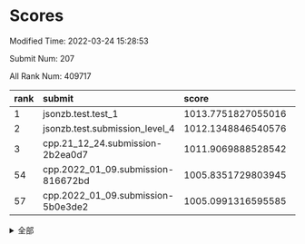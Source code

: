 # Scores

Modified Time: 2022-03-24 15:28:53

Submit Num: 207

All Rank Num: 409717

| rank |               submit               |       score        |       sigma        | pk_num |
| :--- | :--------------------------------- | :----------------- | :----------------- | :----- |
| 1    | jsonzb.test.test_1                 | 1013.7751827055016 | 0.836347101074128  | 7921   |
| 2    | jsonzb.test.submission_level_4     | 1012.1348846540576 | 0.776673805440415  | 7918   |
| 3    | cpp.21_12_24.submission-2b2ea0d7   | 1011.9069888528542 | 0.771484069789325  | 7915   |
| 54   | cpp.2022_01_09.submission-816672bd | 1005.8351729803945 | 0.7189689163811304 | 7912   |
| 57   | cpp.2022_01_09.submission-5b0e3de2 | 1005.0991316595585 | 0.7211013202458576 | 7918   |


<details>
<summary>全部</summary>

| rank |                 submit                 |       score        |       sigma        | pk_num |
| :--- | :------------------------------------- | :----------------- | :----------------- | :----- |
| 1    | jsonzb.test.test_1                     | 1013.7751827055016 | 0.836347101074128  | 7921   |
| 2    | jsonzb.test.submission_level_4         | 1012.1348846540576 | 0.776673805440415  | 7918   |
| 3    | cpp.21_12_24.submission-2b2ea0d7       | 1011.9069888528542 | 0.771484069789325  | 7915   |
| 4    | gobigger.level_3.submission_level_3_24 | 1011.7960345736649 | 0.7916787971209027 | 7923   |
| 5    | gobigger.level_3.submission_level_3_49 | 1011.5277102763874 | 0.7615308017026402 | 7915   |
| 6    | gobigger.level_3.submission_level_3_36 | 1011.0215849538172 | 0.7836622592912686 | 7924   |
| 7    | gobigger.level_3.submission_level_3_45 | 1010.671136042689  | 0.755873754533727  | 7914   |
| 8    | gobigger.level_3.submission_level_3_27 | 1010.5927871347739 | 0.7774964225820649 | 7909   |
| 9    | gobigger.level_3.submission_level_3_12 | 1010.5617217726217 | 0.7467264232566649 | 7920   |
| 10   | gobigger.level_3.submission_level_3_19 | 1010.5305278823739 | 0.773188260869281  | 7917   |
| 11   | gobigger.level_3.submission_level_3_28 | 1010.528360071478  | 0.7685848113678906 | 7917   |
| 12   | gobigger.level_3.submission_level_3_22 | 1010.4840785904198 | 0.781783229216703  | 7917   |
| 13   | gobigger.level_3.submission_level_3_16 | 1010.4219767567674 | 0.7600763138746629 | 7914   |
| 14   | gobigger.level_3.submission_level_3_18 | 1010.4183968015509 | 0.7605338371456722 | 7917   |
| 15   | gobigger.level_3.submission_level_3_15 | 1010.4101489102435 | 0.7567161244777446 | 7917   |
| 16   | gobigger.level_3.submission_level_3_33 | 1010.327254764864  | 0.7608217803040545 | 7916   |
| 17   | gobigger.level_3.submission_level_3_39 | 1010.3140164542872 | 0.7363539230286107 | 7918   |
| 18   | gobigger.level_3.submission_level_3_1  | 1010.2901770479915 | 0.7628217341307614 | 7913   |
| 19   | gobigger.level_3.submission_level_3_30 | 1010.2893586533038 | 0.7525366859010572 | 7919   |
| 20   | gobigger.level_3.submission_level_3_47 | 1010.2430201691436 | 0.7572599026772415 | 7922   |
| 21   | gobigger.level_3.submission_level_3_11 | 1010.193888588871  | 0.7402677013490897 | 7915   |
| 22   | gobigger.level_3.submission_level_3_34 | 1010.1682213450675 | 0.7739628279058283 | 7919   |
| 23   | gobigger.level_3.submission_level_3_21 | 1010.154171221975  | 0.7686815230536772 | 7917   |
| 24   | gobigger.level_3.submission_level_3_42 | 1010.0422797798577 | 0.7634841381445768 | 7922   |
| 25   | gobigger.level_3.submission_level_3_25 | 1010.0270554996968 | 0.7487643113161354 | 7919   |
| 26   | gobigger.level_3.submission_level_3_29 | 1009.964612155677  | 0.7626571918002369 | 7917   |
| 27   | gobigger.level_3.submission_level_3_48 | 1009.9408851920059 | 0.7621678091088917 | 7919   |
| 28   | gobigger.level_3.submission_level_3_0  | 1009.916647202651  | 0.756841875628237  | 7918   |
| 29   | gobigger.level_3.submission_level_3_20 | 1009.8851133013449 | 0.7171397949273309 | 7914   |
| 30   | gobigger.level_3.submission_level_3_13 | 1009.7922476523252 | 0.7517181811872868 | 7918   |
| 31   | gobigger.level_3.submission_level_3_6  | 1009.6704346863812 | 0.740794166783581  | 7913   |
| 32   | gobigger.level_3.submission_level_3_2  | 1009.6450013509472 | 0.7634614904062332 | 7916   |
| 33   | gobigger.level_3.submission_level_3_9  | 1009.6435317415079 | 0.7695063246798213 | 7921   |
| 34   | gobigger.level_3.submission_level_3_41 | 1009.6385085258944 | 0.7660670652625071 | 7917   |
| 35   | gobigger.level_3.submission_level_3_8  | 1009.6233374003385 | 0.729439356669513  | 7915   |
| 36   | gobigger.level_3.submission_level_3_5  | 1009.589762015069  | 0.7416234688017012 | 7915   |
| 37   | gobigger.level_3.submission_level_3_14 | 1009.5892117888583 | 0.7650843507870538 | 7919   |
| 38   | gobigger.level_3.submission_level_3_4  | 1009.5886880992105 | 0.7429344855794487 | 7920   |
| 39   | gobigger.level_3.submission_level_3_43 | 1009.5080215265202 | 0.7677493413997115 | 7919   |
| 40   | gobigger.level_3.submission_level_3_3  | 1009.3227033696676 | 0.7381441470542683 | 7917   |
| 41   | gobigger.level_3.submission_level_3_26 | 1009.2636226262908 | 0.7586674376329806 | 7918   |
| 42   | gobigger.level_3.submission_level_3_32 | 1009.2144463093023 | 0.7548673902856311 | 7922   |
| 43   | gobigger.level_3.submission_level_3_38 | 1009.0586318610303 | 0.7706727987533599 | 7918   |
| 44   | gobigger.level_3.submission_level_3_17 | 1009.0426012685933 | 0.7491023333258473 | 7918   |
| 45   | gobigger.level_3.submission_level_3_40 | 1009.0290531716729 | 0.740504032418106  | 7918   |
| 46   | gobigger.level_3.submission_level_3_23 | 1008.9403035338518 | 0.7704693483515529 | 7918   |
| 47   | gobigger.level_3.submission_level_3_10 | 1008.8602695425268 | 0.7455491695943829 | 7917   |
| 48   | gobigger.level_3.submission_level_3_31 | 1008.8448398144269 | 0.751579491785472  | 7917   |
| 49   | gobigger.level_3.submission_level_3_7  | 1008.6374871252673 | 0.7609033457890186 | 7916   |
| 50   | gobigger.level_3.submission_level_3_35 | 1008.6117056812737 | 0.722648591574783  | 7916   |
| 51   | gobigger.level_3.submission_level_3_46 | 1008.6043711725004 | 0.7459554769669808 | 7920   |
| 52   | gobigger.level_3.submission_level_3_44 | 1008.5258545290101 | 0.7622416014620846 | 7915   |
| 53   | gobigger.level_3.submission_level_3_37 | 1007.4387682147462 | 0.7401355097084695 | 7921   |
| 54   | cpp.2022_01_09.submission-816672bd     | 1005.8351729803945 | 0.7189689163811304 | 7912   |
| 55   | gobigger.level_1.submission_level_1_11 | 1005.303290306281  | 0.7132076956028156 | 7916   |
| 56   | gobigger.level_1.submission_level_1_19 | 1005.2275348066263 | 0.7168071598181377 | 7918   |
| 57   | cpp.2022_01_09.submission-5b0e3de2     | 1005.0991316595585 | 0.7211013202458576 | 7918   |
| 58   | gobigger.level_1.submission_level_1_6  | 1004.491526732333  | 0.7031001034924226 | 7917   |
| 59   | gobigger.level_1.submission_level_1_13 | 1004.3797364626341 | 0.7255479477069585 | 7917   |
| 60   | gobigger.level_1.submission_level_1_2  | 1004.3363990067605 | 0.714004098663521  | 7917   |
| 61   | gobigger.level_1.submission_level_1_48 | 1004.2498328020044 | 0.7101732441800503 | 7917   |
| 62   | gobigger.level_1.submission_level_1_3  | 1004.1859136278437 | 0.7144289056238923 | 7915   |
| 63   | gobigger.level_1.submission_level_1_37 | 1004.1072777352516 | 0.7227831711873317 | 7921   |
| 64   | gobigger.level_1.submission_level_1_29 | 1004.0429477150157 | 0.7250634809341121 | 7920   |
| 65   | gobigger.level_1.submission_level_1_12 | 1004.0421238415777 | 0.7164894138610977 | 7921   |
| 66   | gobigger.level_1.submission_level_1_41 | 1004.0389684044338 | 0.7128890680384038 | 7918   |
| 67   | gobigger.level_1.submission_level_1_17 | 1003.8389071095049 | 0.716132314343403  | 7909   |
| 68   | gobigger.level_1.submission_level_1_30 | 1003.7975900351631 | 0.7088767112722665 | 7924   |
| 69   | gobigger.level_1.submission_level_1_32 | 1003.7851446858233 | 0.71819186223232   | 7915   |
| 70   | gobigger.level_1.submission_level_1_15 | 1003.7710551723328 | 0.7207199498784154 | 7923   |
| 71   | gobigger.level_1.submission_level_1_25 | 1003.7363459052875 | 0.7171996896489553 | 7916   |
| 72   | gobigger.level_1.submission_level_1_49 | 1003.734864083897  | 0.7146834330440829 | 7915   |
| 73   | gobigger.level_1.submission_level_1_36 | 1003.6869031866037 | 0.7120837480721703 | 7915   |
| 74   | gobigger.level_1.submission_level_1_10 | 1003.6659584924672 | 0.7204921701782666 | 7917   |
| 75   | gobigger.level_1.submission_level_1_34 | 1003.6262699045175 | 0.7134680550243357 | 7921   |
| 76   | gobigger.level_1.submission_level_1_16 | 1003.5985711391132 | 0.7208740556226675 | 7917   |
| 77   | gobigger.level_1.submission_level_1_9  | 1003.5580132662005 | 0.7228112886850331 | 7921   |
| 78   | gobigger.level_1.submission_level_1_22 | 1003.5401321014111 | 0.7056615816397654 | 7915   |
| 79   | gobigger.level_1.submission_level_1_27 | 1003.5073472673512 | 0.726750670081045  | 7917   |
| 80   | gobigger.level_1.submission_level_1_26 | 1003.3793742196049 | 0.7166904285102712 | 7917   |
| 81   | gobigger.level_1.submission_level_1_40 | 1003.3570770095629 | 0.714523018721241  | 7919   |
| 82   | gobigger.level_1.submission_level_1_44 | 1003.3372636873297 | 0.7211876412972671 | 7918   |
| 83   | gobigger.level_1.submission_level_1_24 | 1003.3318824339877 | 0.7180274915738879 | 7915   |
| 84   | gobigger.level_1.submission_level_1_14 | 1003.3290242058702 | 0.7057119437101876 | 7921   |
| 85   | gobigger.level_1.submission_level_1_4  | 1003.2477413533214 | 0.7140594636215953 | 7916   |
| 86   | gobigger.level_1.submission_level_1_7  | 1003.2415153668594 | 0.7059839271663189 | 7919   |
| 87   | gobigger.level_1.submission_level_1_1  | 1003.1282531359127 | 0.7064186252167803 | 7916   |
| 88   | gobigger.level_1.submission_level_1_23 | 1003.0936876932832 | 0.7066233628212172 | 7917   |
| 89   | gobigger.level_1.submission_level_1_8  | 1003.0559914355424 | 0.7207547003408155 | 7916   |
| 90   | gobigger.level_1.submission_level_1_35 | 1003.0400863571028 | 0.7158708485106534 | 7916   |
| 91   | gobigger.level_1.submission_level_1_45 | 1003.0060408463066 | 0.7077952805944533 | 7917   |
| 92   | gobigger.level_1.submission_level_1_39 | 1003.0027776243386 | 0.7250810979955894 | 7919   |
| 93   | gobigger.level_1.submission_level_1_5  | 1002.9351399422644 | 0.7185006815453037 | 7917   |
| 94   | gobigger.level_1.submission_level_1_42 | 1002.9118036328388 | 0.7107889664549422 | 7916   |
| 95   | gobigger.level_1.submission_level_1_21 | 1002.8951345720819 | 0.7152000258294866 | 7921   |
| 96   | gobigger.level_1.submission_level_1_46 | 1002.8202054489876 | 0.7153318648966721 | 7915   |
| 97   | gobigger.level_1.submission_level_1_38 | 1002.783156357125  | 0.7207618569866483 | 7917   |
| 98   | gobigger.level_1.submission_level_1_18 | 1002.7356651376897 | 0.7062426244570253 | 7924   |
| 99   | gobigger.level_1.submission_level_1_43 | 1002.7076851947041 | 0.7220283425391147 | 7911   |
| 100  | gobigger.level_1.submission_level_1_47 | 1002.5431906749503 | 0.7129665906034625 | 7916   |
| 101  | gobigger.level_1.submission_level_1_33 | 1002.4677937721357 | 0.7100612675767792 | 7914   |
| 102  | gobigger.level_1.submission_level_1_31 | 1002.2851108975939 | 0.6972432233143158 | 7916   |
| 103  | gobigger.level_1.submission_level_1_20 | 1002.2756815350996 | 0.7300985172142067 | 7918   |
| 104  | gobigger.level_1.submission_level_1_0  | 1002.1861870924614 | 0.7062678423480372 | 7918   |
| 105  | gobigger.level_1.submission_level_1_28 | 1001.7336146306764 | 0.7094684416647397 | 7918   |
| 106  | gobigger.random.submission_random_30   | 997.0333075519392  | 0.7190415640047421 | 7917   |
| 107  | gobigger.random.submission_random_24   | 997.022390993      | 0.6979436031093009 | 7920   |
| 108  | gobigger.random.submission_random_15   | 997.0115855595083  | 0.7026378362912336 | 7920   |
| 109  | gobigger.random.submission_random_12   | 996.9868444403165  | 0.7091866244933254 | 7919   |
| 110  | gobigger.random.submission_random_8    | 996.8572476299763  | 0.7092795348967987 | 7916   |
| 111  | gobigger.random.submission_random_18   | 996.8403610988706  | 0.7065112454943923 | 7913   |
| 112  | gobigger.random.submission_random_6    | 996.7766454272909  | 0.7093450838852005 | 7914   |
| 113  | gobigger.random.submission_random_31   | 996.7529955369604  | 0.7060966307257585 | 7920   |
| 114  | gobigger.random.submission_random_37   | 996.6846705309225  | 0.7191541082786459 | 7920   |
| 115  | gobigger.random.submission_random_49   | 996.6701993751719  | 0.7063298117903603 | 7914   |
| 116  | gobigger.random.submission_random_13   | 996.5948435645639  | 0.7175384611614373 | 7914   |
| 117  | gobigger.random.submission_random_47   | 996.5288469230746  | 0.7118027250941946 | 7919   |
| 118  | gobigger.random.submission_random_28   | 996.4912308092769  | 0.7019905029055598 | 7919   |
| 119  | gobigger.random.submission_random_2    | 996.4783502616465  | 0.7090489766133312 | 7915   |
| 120  | gobigger.random.submission_random_5    | 996.4657971669895  | 0.7103706377419979 | 7914   |
| 121  | gobigger.random.submission_random_26   | 996.4552850744897  | 0.712707201557913  | 7915   |
| 122  | gobigger.random.submission_random_34   | 996.4505919529146  | 0.7150024583417448 | 7914   |
| 123  | gobigger.random.submission_random_17   | 996.449004331138   | 0.7085779558949302 | 7915   |
| 124  | gobigger.random.submission_random_19   | 996.424409772776   | 0.7028692376023906 | 7921   |
| 125  | gobigger.random.submission_random_33   | 996.3981722000387  | 0.7004333793738856 | 7914   |
| 126  | gobigger.random.submission_random_43   | 996.3755596601388  | 0.7088183701713091 | 7913   |
| 127  | gobigger.random.submission_random_40   | 996.3608044384705  | 0.7198501081461262 | 7916   |
| 128  | gobigger.random.submission_random_41   | 996.3129341818616  | 0.7129603938271508 | 7914   |
| 129  | gobigger.random.submission_random_7    | 996.2175620497196  | 0.7071486876858719 | 7919   |
| 130  | gobigger.random.submission_random_4    | 996.0643557122922  | 0.7084967751616613 | 7914   |
| 131  | gobigger.random.submission_random_9    | 996.0259919673548  | 0.7080731999476358 | 7917   |
| 132  | gobigger.random.submission_random_48   | 995.9825137236844  | 0.7174286632154903 | 7918   |
| 133  | gobigger.random.submission_random_32   | 995.9616453499592  | 0.7190567343212811 | 7916   |
| 134  | gobigger.random.submission_random_11   | 995.9595341789955  | 0.7041932025702659 | 7919   |
| 135  | gobigger.random.submission_random_39   | 995.949390880118   | 0.7082235646631443 | 7920   |
| 136  | gobigger.random.submission_random_23   | 995.9412800142661  | 0.7051269849005875 | 7921   |
| 137  | gobigger.random.submission_random_46   | 995.9325071932672  | 0.7128349549999394 | 7920   |
| 138  | gobigger.random.submission_random_27   | 995.8367556429668  | 0.7191146919998043 | 7914   |
| 139  | gobigger.random.submission_random_42   | 995.835331780836   | 0.7124337535337206 | 7915   |
| 140  | gobigger.random.submission_random_1    | 995.8336699777784  | 0.7158819199677195 | 7918   |
| 141  | gobigger.random.submission_random_22   | 995.7386303473578  | 0.7027850738321666 | 7916   |
| 142  | gobigger.random.submission_random_45   | 995.6645932375108  | 0.7003600324465714 | 7916   |
| 143  | gobigger.random.submission_random_36   | 995.6448914691156  | 0.7157680800677438 | 7920   |
| 144  | gobigger.random.submission_random_0    | 995.4222908188638  | 0.7031554205440563 | 7914   |
| 145  | gobigger.random.submission_random_16   | 995.3650032135158  | 0.7083118064604375 | 7919   |
| 146  | gobigger.random.submission_random_3    | 995.3148152917956  | 0.6988589616758865 | 7915   |
| 147  | gobigger.random.submission_random_21   | 995.2691181375084  | 0.7057087834754397 | 7918   |
| 148  | gobigger.random.submission_random_44   | 995.2342776849766  | 0.7118228479987793 | 7919   |
| 149  | gobigger.random.submission_random_14   | 995.2205601554193  | 0.727010378338591  | 7916   |
| 150  | gobigger.random.submission_random_35   | 995.2134599626934  | 0.7102546222985624 | 7919   |
| 151  | gobigger.random.submission_random_10   | 995.1876178006962  | 0.7040213328999763 | 7917   |
| 152  | gobigger.random.submission_random_29   | 995.1534638558727  | 0.7139778680554895 | 7916   |
| 153  | gobigger.random.submission_random_25   | 994.9899177400537  | 0.7015860247480914 | 7919   |
| 154  | gobigger.random.submission_random_20   | 994.3158958738138  | 0.7178959853961301 | 7917   |
| 155  | gobigger.level_2.submission_level_2_6  | 994.0462343970215  | 0.7237170363550247 | 7915   |
| 156  | gobigger.random.submission_random_38   | 993.7322484064251  | 0.7273578418144345 | 7917   |
| 157  | gobigger.level_2.submission_level_2_44 | 993.7253215318927  | 0.7244987816161311 | 7921   |
| 158  | gobigger.level_2.submission_level_2_34 | 993.4189563961801  | 0.7290625987799236 | 7914   |
| 159  | gobigger.level_2.submission_level_2_23 | 993.1452017773755  | 0.7448608806557776 | 7915   |
| 160  | gobigger.level_2.submission_level_2_16 | 992.9874349625657  | 0.7484193595943908 | 7917   |
| 161  | gobigger.level_2.submission_level_2_1  | 992.8869597314934  | 0.7365607434683799 | 7923   |
| 162  | gobigger.level_2.submission_level_2_29 | 992.8702585636164  | 0.7530914309521086 | 7916   |
| 163  | gobigger.level_2.submission_level_2_15 | 992.7684590952674  | 0.7286137209542777 | 7917   |
| 164  | gobigger.level_2.submission_level_2_45 | 992.7582929239245  | 0.728612614450298  | 7915   |
| 165  | gobigger.level_2.submission_level_2_10 | 992.7230682397534  | 0.7620508610945719 | 7921   |
| 166  | gobigger.level_2.submission_level_2_28 | 992.6657781804287  | 0.735838565631917  | 7916   |
| 167  | gobigger.level_2.submission_level_2_40 | 992.6112825974516  | 0.753732969897281  | 7917   |
| 168  | gobigger.level_2.submission_level_2_4  | 992.5645184156319  | 0.7366919207844618 | 7918   |
| 169  | gobigger.level_2.submission_level_2_47 | 992.5571392034207  | 0.7395176327070319 | 7918   |
| 170  | gobigger.level_2.submission_level_2_48 | 992.5281249642711  | 0.7380429908301441 | 7919   |
| 171  | gobigger.level_2.submission_level_2_24 | 992.5233723932548  | 0.7408258603969741 | 7916   |
| 172  | gobigger.level_2.submission_level_2_49 | 992.5132347771315  | 0.7451279869659764 | 7916   |
| 173  | gobigger.level_2.submission_level_2_39 | 992.440773177486   | 0.733027344148798  | 7914   |
| 174  | gobigger.level_2.submission_level_2_43 | 992.429069687832   | 0.7306087014602161 | 7915   |
| 175  | gobigger.level_2.submission_level_2_35 | 992.4140376265963  | 0.7537583269609134 | 7920   |
| 176  | gobigger.level_2.submission_level_2_37 | 992.3666881259934  | 0.735978917855502  | 7914   |
| 177  | gobigger.level_2.submission_level_2_8  | 992.3378337113164  | 0.7462477214131402 | 7923   |
| 178  | gobigger.level_2.submission_level_2_42 | 992.3339407050803  | 0.7614598443501044 | 7916   |
| 179  | gobigger.level_2.submission_level_2_26 | 992.3181840399408  | 0.7471736450948965 | 7915   |
| 180  | gobigger.level_2.submission_level_2_11 | 992.1639139869917  | 0.7499477693658552 | 7917   |
| 181  | gobigger.level_2.submission_level_2_20 | 992.163046728445   | 0.7615775236591013 | 7919   |
| 182  | gobigger.level_2.submission_level_2_0  | 992.1509967303641  | 0.7396249424540324 | 7920   |
| 183  | gobigger.level_2.submission_level_2_19 | 992.1445919771345  | 0.7411752458295358 | 7918   |
| 184  | gobigger.level_2.submission_level_2_46 | 992.0701194809316  | 0.7516868741843882 | 7920   |
| 185  | gobigger.level_2.submission_level_2_9  | 992.0694245833353  | 0.7334021880597656 | 7912   |
| 186  | gobigger.level_2.submission_level_2_30 | 992.0367282812583  | 0.7406297251045849 | 7916   |
| 187  | gobigger.level_2.submission_level_2_21 | 991.9502306671226  | 0.7546898428392105 | 7920   |
| 188  | gobigger.level_2.submission_level_2_18 | 991.8737668231861  | 0.7373386989859176 | 7917   |
| 189  | gobigger.level_2.submission_level_2_27 | 991.8585419938482  | 0.7491634606612875 | 7917   |
| 190  | gobigger.level_2.submission_level_2_25 | 991.8463917617039  | 0.7471016128766186 | 7923   |
| 191  | gobigger.level_2.submission_level_2_38 | 991.7714775180932  | 0.7566408385095159 | 7916   |
| 192  | gobigger.level_2.submission_level_2_5  | 991.7114019106506  | 0.7527270578385514 | 7919   |
| 193  | gobigger.level_2.submission_level_2_2  | 991.7014464951351  | 0.758000528180685  | 7911   |
| 194  | gobigger.level_2.submission_level_2_7  | 991.6453333950233  | 0.7664589359679178 | 7917   |
| 195  | gobigger.level_2.submission_level_2_14 | 991.5314365016324  | 0.7423453002657356 | 7919   |
| 196  | gobigger.level_2.submission_level_2_22 | 991.3814403453936  | 0.741192440368886  | 7919   |
| 197  | gobigger.level_2.submission_level_2_13 | 991.1859575034528  | 0.748957366339147  | 7917   |
| 198  | gobigger.level_2.submission_level_2_12 | 991.1571186688617  | 0.7513721966489322 | 7916   |
| 199  | gobigger.level_2.submission_level_2_41 | 991.1518792779881  | 0.7668815782744796 | 7923   |
| 200  | gobigger.level_2.submission_level_2_32 | 991.0300608625715  | 0.7573355304343224 | 7914   |
| 201  | gobigger.level_2.submission_level_2_31 | 990.7953476146467  | 0.7635045337830098 | 7916   |
| 202  | gobigger.level_2.submission_level_2_33 | 990.6352842865039  | 0.7636366471529485 | 7916   |
| 203  | gobigger.level_2.submission_level_2_3  | 990.6232597209419  | 0.7497319209381814 | 7917   |
| 204  | gobigger.level_2.submission_level_2_36 | 990.371516525602   | 0.7671563463622368 | 7917   |
| 205  | gobigger.level_2.submission_level_2_17 | 990.043301869804   | 0.7714556682213508 | 7920   |
| 206  | gobigger.none.submission_none_0        | 977.7206958457512  | 1.340442143331423  | 7916   |
| 207  | gobigger.none.submission_none_1        | 976.5621193573952  | 1.4239490004544524 | 7914   |

</details>